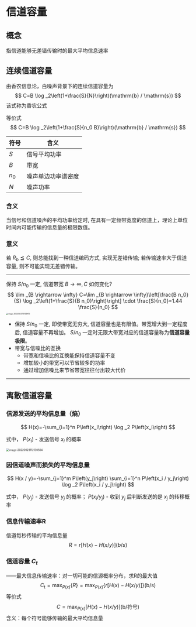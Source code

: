 # 信道容量

## 概念

指信道能够无差错传输时的最大平均信息速率

## 连续信道容量

由香农信息论，白噪声背景下的连续信道容量为
$$
C=B \log _2\left(1+\frac{S}{N}\right)(\mathrm{b} / \mathrm{s})
$$
该式称为香农公式

等价式
$$
C=B \log _2\left(1+\frac{S}{n_0 B}\right)(\mathrm{b} / \mathrm{s})
$$

| 符号  | 含义               |
| ----- | ------------------ |
| $S$   | 信号平均功率       |
| $B$   | 带宽               |
| $n_0$ | 噪声单边功率谱密度 |
| $N$   | 噪声功率           |

### 含义

当信号和信道噪声的平均功率给定时, 在具有一定频带宽度的信道上，理论上单位时间内可能传输的信息量的极限数值。

### 意义

若 $R_b \leqq C$, 则总能找到一种信道编码方式, 实现无差错传输; 若传输速率大于信道容量, 则不可能实现无差错传输。

---

保持 $S / n_0$ 一定, 信道带宽 $B \rightarrow \infty, C$ 如何变化?
$$
\lim _{B \rightarrow \infty} C=\lim _{B \rightarrow \infty}\left[\frac{B n_0}{S} \log _2\left(1+\frac{S}{B n_0}\right)\right] \cdot \frac{S}{n_0}=1.44 \frac{S}{n_0}
$$
<img src="https://mypic-1312707183.cos.ap-nanjing.myqcloud.com/image-20220923110139413.png" alt="image-20220923110139413" style="zoom:33%;" />

- 保持 $S / n_0$ 一定, 即使带宽无穷大, 信道容量也是有限值。带宽增大到一定程度后, 信道容量不再增加。 $S / n_0$ 一定时无限大带宽对应的信道容量称为**信道容量极限**。
- 带宽与信噪比的互换
  - 带宽和信噪比的互换能保持信道容量不变
  - 增加较小的带宽可以节省较多的功率
  - 通过增加信噪比来节省带宽往往付出较大代价
  

---

## 离散信道容量

### 信源发送的平均信息量（熵）

$$
H(x)=-\sum_{i=1}^n P\left(x_i\right) \log _2 P\left(x_i\right)
$$

式中， $P(x_i)$  - 发送信号 $x_i$ 的概率

<img src="https://mypic-1312707183.cos.ap-nanjing.myqcloud.com/image-20220923112139504.png" alt="image-20220923112139504" style="zoom:50%;" />

### 因信道噪声而损失的平均信息量

$$
H(x / y)=-\sum_{j=1}^m P\left(y_j\right) \sum_{i=1}^n P\left(x_i / y_j\right) \log _2 P\left(x_i / y_j\right)
$$

式中， $P(y_j)$  - 发送信号 $y_j$ 的概率； $P(x_i/y_j)$  - 收到 $y_j$ 后判断发送的是 $x_j$ 的转移概率

### 信息传输速率R

信道每秒传输的平均信息量
$$
R=r[H(x)-H(x / y)](b/s)
$$

### 信道容量  $C_t$ 

——最大信息传输速率：对一切可能的信源概率分布，求R的最大值
$$
C_{\mathrm{t}}=\max _{P(x)}\{R\}=\max _{P(x)}\{r[H(x)-H(x / y)]\}(\mathrm{b} / \mathrm{s})
$$
等价式
$$
C=\max _{P(x)}[H(x)-H(x / y)](\mathrm{b} / \text {符号})
$$
含义：每个符号能够传输的最大平均信息量
